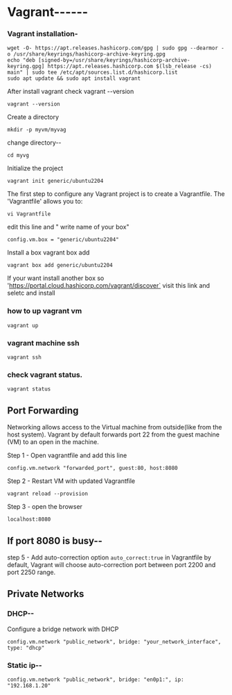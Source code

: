# Vagrant------


### Vagrant installation-
```
wget -O- https://apt.releases.hashicorp.com/gpg | sudo gpg --dearmor -o /usr/share/keyrings/hashicorp-archive-keyring.gpg
echo "deb [signed-by=/usr/share/keyrings/hashicorp-archive-keyring.gpg] https://apt.releases.hashicorp.com $(lsb_release -cs) main" | sudo tee /etc/apt/sources.list.d/hashicorp.list
sudo apt update && sudo apt install vagrant
```

After install vagrant check vagrant --version
```
vagrant --version
```

Create a directory
```
mkdir -p myvm/myvag
```
change directory--

```
cd myvg 
```

Initialize the project

```
vagrant init generic/ubuntu2204
```	

The first step to configure any Vagrant project is to create a Vagrantfile. The 'Vagrantfile' allows you to:
```
vi Vagrantfile
```
edit this line and " write name of your box"
```
config.vm.box = "generic/ubuntu2204"
```


Install a box vagrant box add

```
vagrant box add generic/ubuntu2204
```
	
If your want install another box so 'https://portal.cloud.hashicorp.com/vagrant/discover` visit this link and seletc and install 


### how to up vagrant vm

```
vagrant up
```
### vagrant machine ssh
``` 
vagrant ssh
```
### check vagrant status.
``` 
vagrant status 
```

## Port Forwarding
Networking allows access to the Virtual machine from outside(like from the host system).
Vagrant by default forwards port 22 from the guest machine (VM) to an open in the machine.

Step 1 - Open vagrantfile and add this line
```
config.vm.network "forwarded_port", guest:80, host:8080
```
Step 2 - Restart VM with updated Vagrantfile 
```
vagrant reload --provision
```
Step 3 - open the browser 
```
localhost:8080 
```

## If port 8080 is busy--
step 5 - Add auto-correction option ```auto_correct:true``` in Vagrantfile 
by default, Vagrant will choose auto-correction port between port 2200 and port 2250 range.


## Private Networks

### DHCP--
Configure a bridge network with DHCP
```
config.vm.network "public_network", bridge: "your_network_interface", type: "dhcp"
```

### Static ip--
```
config.vm.network "public_network", bridge: "en0p1:", ip: "192.168.1.20"
```
